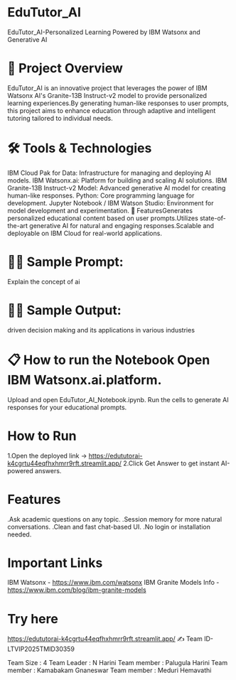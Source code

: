 # EduTutor_AI 
EduTutor_AI-Personalized Learning Powered by IBM Watsonx and Generative AI 

# 📌 Project Overview 
EduTutor_AI is an innovative project that leverages the power of IBM Watsonx AI's Granite-13B Instruct-v2 model to provide personalized learning experiences.By generating human-like responses to user prompts, this project aims to enhance education through adaptive and intelligent tutoring tailored to individual needs.

# 🛠 Tools & Technologies
IBM Cloud Pak for Data: Infrastructure for managing and deploying AI models. 
IBM Watsonx.ai: Platform for building and scaling AI solutions. 
IBM Granite-13B Instruct-v2 Model: Advanced generative AI model for creating human-like responses. 
Python: Core programming language for development. 
Jupyter Notebook / IBM Watson Studio: Environment for model development and experimentation. 
🚀 FeaturesGenerates personalized educational content based on user prompts.Utilizes state-of-the-art generative AI for natural and engaging responses.Scalable and deployable on IBM Cloud for real-world applications. 

# 🧑‍🏫 Sample Prompt: 
Explain the concept of ai

# 🧑‍🏫 Sample Output: 
driven decision making and its applications in various industries

# 📋 How to run the Notebook Open IBM Watsonx.ai.platform. 
Upload and open EduTutor_AI_Notebook.ipynb. Run the cells to generate AI responses for your educational prompts.

# How to Run
1.Open the deployed link -> 
https://edututorai-k4cgrtu44eqfhxhmrr9rft.streamlit.app/
2.Click Get Answer to get instant AI-powered answers.

# Features
.Ask academic questions on any topic.
.Session memory for more natural conversations.
.Clean and fast chat-based UI.
.No login or installation needed.

# Important Links
IBM Watsonx - 
https://www.ibm.com/watsonx
IBM Granite Models Info - 
https://www.ibm.com/blog/ibm-granite-models

# Try here
https://edututorai-k4cgrtu44eqfhxhmrr9rft.streamlit.app/
✍ Team ID-LTVIP2025TMID30359

Team Size : 4
Team Leader : N Harini
Team member : Palugula Harini
Team member : Kamabakam Gnaneswar
Team member : Meduri Hemavathi
